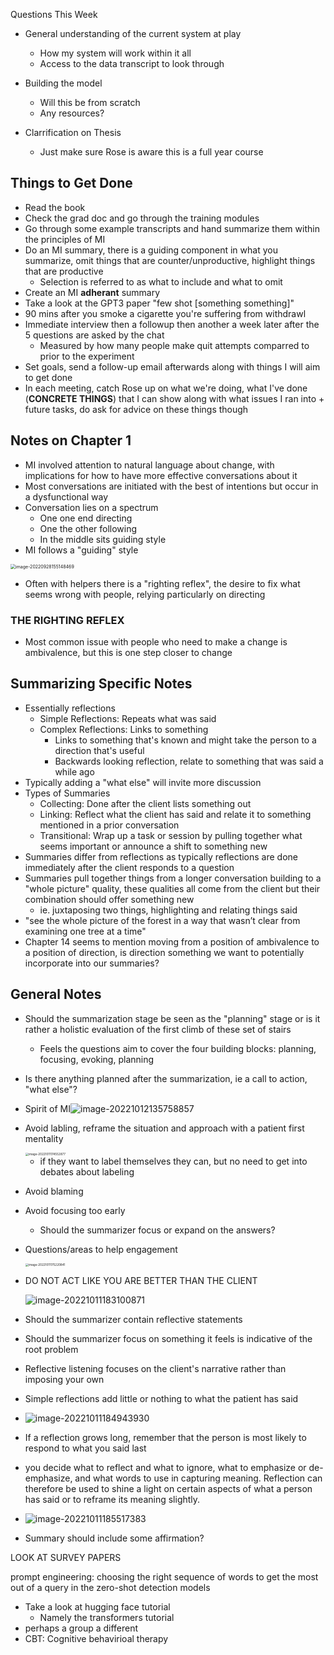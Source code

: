 Questions This Week

- General understanding of the current system at play
  - How my system will work within it all
  - Access to the data transcript to look through
- Building the model
  - Will this be from scratch
  - Any resources?

- Clarrification on Thesis
  - Just make sure Rose is aware this is a full year course



## Things to Get Done

- Read the book 
- Check the grad doc and go through the training modules
- Go through some example transcripts and hand summarize them within the principles of MI 
- Do an MI summary, there is a guiding component in what you summarize, omit things that are counter/unproductive, highlight things that are productive 
  - Selection is referred to as what to include and what to omit
- Create an MI **adherant** summary
- Take a look at the GPT3 paper "few shot [something something]"
- 90 mins after you smoke a cigarette you're suffering from withdrawl
- Immediate interview then a followup then another a week later after the 5 questions are asked by the chat
  - Measured by how many people make quit attempts comparred to prior to the experiment
- Set goals, send a follow-up email afterwards along with things I will aim to get done
- In each meeting, catch Rose up on what we're doing, what I've done (**CONCRETE THINGS**) that I can show along with what issues I ran into + future tasks, do ask for advice on these things though

## Notes on Chapter 1

- MI involved attention to natural language about change, with implications for how to have more effective conversations about it
- Most conversations are initiated with the best of intentions but occur in a dysfunctional way
- Conversation lies on a spectrum
  - One one end directing
  - One the other following
  - In the middle sits guiding style
- MI follows a "guiding" style

<img src="markdown.assets/image-20220928155148469.png" alt="image-20220928155148469" style="zoom:50%;" />

- Often with helpers there is a "righting reflex", the desire to fix what seems wrong with people, relying particularly on directing

### **THE RIGHTING REFLEX**

- Most common issue with people who need to make a change is ambivalence, but this is one step closer to change

## Summarizing Specific Notes

- Essentially reflections
  - Simple Reflections: Repeats what was said
  - Complex Reflections: Links to something
    - Links to something that's known and might take the person to a direction that's useful
    - Backwards looking reflection, relate to something that was said a while ago
- Typically adding a "what else" will invite more discussion
- Types of Summaries
  - Collecting: Done after the client lists something out
  - Linking: Reflect what the client has said and relate it to something mentioned in a prior conversation
  - Transitional: Wrap up a task or session by pulling together what seems important or announce a shift to something new
- Summaries differ from reflections as typically reflections are done immediately after the client responds to a question
- Summaries pull together things from a longer conversation building to a "whole picture" quality, these qualities all come from the client but their combination should offer something new
  - ie. juxtaposing two things, highlighting and relating things said
- "see the whole picture of the forest in a way that wasn’t clear from examining one tree at a time"
- Chapter 14 seems to mention moving from a position of ambivalence to a position of direction, is direction something we want to potentially incorporate into our summaries?

## General Notes

- Should the summarization stage be seen as the "planning" stage or is it rather a holistic evaluation of the first climb of these set of stairs 

  - Feels the questions aim to cover the four building blocks: planning, focusing, evoking, planning

- Is there anything planned after the summarization, ie a call to action, "what else"?

- Spirit of MI![image-20221012135758857](markdown.assets/image-20221012135758857.png)

- Avoid labling, reframe the situation and approach with a patient first mentality

  <img src="markdown.assets/image-20221011174552877.png" alt="image-20221011174552877" style="zoom:33%;" />

  - if they want to label themselves they can, but no need to get into debates about labeling

- Avoid blaming

- Avoid focusing too early

  - Should the summarizer focus or expand on the answers?

- Questions/areas to help engagement

  <img src="markdown.assets/image-20221011175220841.png" alt="image-20221011175220841" style="zoom:33%;" />

- DO NOT ACT LIKE YOU ARE BETTER THAN THE CLIENT

  ![image-20221011183100871](markdown.assets/image-20221011183100871.png)

- Should the summarizer contain reflective statements

- Should the summarizer focus on something it feels is indicative of the root problem

- Reflective listening focuses on the client's narrative rather than imposing your own

- Simple reflections add little or nothing to what the patient has said
- ![image-20221011184943930](markdown.assets/image-20221011184943930.png)
- If a reflection grows long, remember that the person is most likely to respond to what you said last
- you decide what to reflect and what to ignore, what to emphasize or de-emphasize, and what words to use in capturing meaning. Reflection can therefore be used to shine a light on certain aspects of what a person has said or to reframe its meaning slightly.
- ![image-20221011185517383](markdown.assets/image-20221011185517383.png)
- Summary should include some affirmation?







LOOK AT SURVEY PAPERS

prompt engineering: choosing the right sequence of words to get the most out of a query in the zero-shot detection models



- Take a look at hugging face tutorial
  - Namely the transformers tutorial
- perhaps a group a different 
- CBT: Cognitive behavirioal therapy 